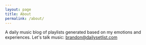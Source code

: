 ```yaml
---
layout: page
title: About
permalink: /about/
---
```

A daily music blog of playlists generated based on my emotions and experiences. Let's talk music: [brandon@dailysetlist.com](mailto:brandon@dailysetlist.com)
